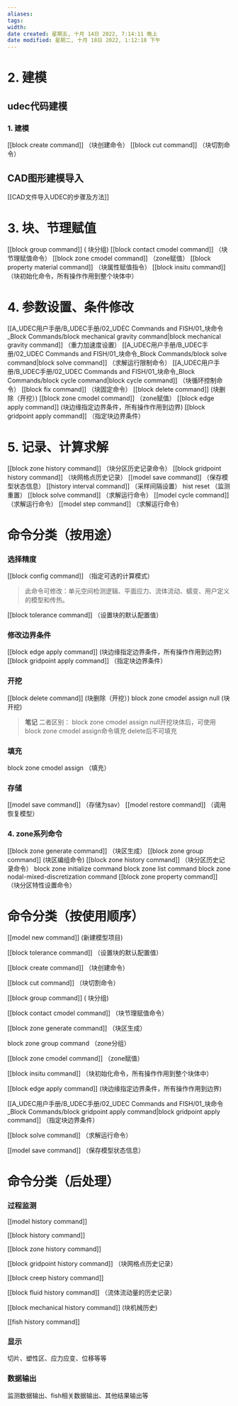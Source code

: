 ```yaml
---
aliases: 
tags: 
width:
date created: 星期五, 十月 14日 2022, 7:14:11 晚上
date modified: 星期二, 十月 18日 2022, 1:12:18 下午
---
```




# 2. 建模
## udec代码建模
### 1. 建模
[[block create command]]     （块创建命令）
[[block cut command]]    （块切割命令）



## CAD图形建模导入
[[CAD文件导入UDEC的步骤及方法]]


# 3.  块、节理赋值
[[block group command]]            ( 块分组)
[[block contact cmodel command]]    （块节理赋值命令）
[[block zone cmodel command]]    （zone赋值）
[[block property material command]]    （块属性赋值指令）
[[block insitu command]]    （块初始化命令，所有操作作用到整个块体中）


# 4. 参数设置、条件修改
[[A_UDEC用户手册/B_UDEC手册/02_UDEC Commands and FISH/01_块命令_Block Commands/block mechanical gravity command|block mechanical gravity command]]  （重力加速度设置）
[[A_UDEC用户手册/B_UDEC手册/02_UDEC Commands and FISH/01_块命令_Block Commands/block solve command|block solve command]]    （求解运行限制命令）
[[A_UDEC用户手册/B_UDEC手册/02_UDEC Commands and FISH/01_块命令_Block Commands/block cycle command|block cycle command]]    （块循环控制命令）
[[block fix command]]    （块固定命令）
[[block delete command]]    (块删除（开挖）)
[[block zone cmodel command]]    （zone赋值）
[[block edge apply command]]   (块边缘指定边界条件，所有操作作用到边界)
[[block gridpoint apply command]]   （指定块边界条件）


# 5. 记录、计算求解
[[block zone history command]]    （块分区历史记录命令）
[[block gridpoint history command]]    （块网格点历史记录）
[[model save command]]   （保存模型状态信息）
[[history interval command]]    （采样间隔设置）
hist reset     （监测重置）
[[block solve command]]        （求解运行命令）
[[model cycle command]]         （求解运行命令）
[[model step command]]          （求解运行命令）


# 命令分类（按用途）
### 选择精度
[[block config command]]  （指定可选的计算模式）
>此命令可修改：单元空间检测逻辑、平面应力、流体流动、蠕变、用户定义的模型和传热。

[[block tolerance command]]     （设置块的默认配置值）

### 修改边界条件
[[block edge apply command]]   (块边缘指定边界条件，所有操作作用到边界)
[[block gridpoint apply command]]   （指定块边界条件）

### 开挖
[[block delete command]]    (块删除（开挖）)
block zone cmodel assign null        (块开挖)

>**笔记**
>二者区别：
>block zone cmodel assign null开挖块体后，可使用block zone cmodel assign命令填充
>delete后不可填充

### 填充
block zone cmodel assign    （填充）

### 存储
[[model save command]]    （存储为sav）
[[model restore command]]    （调用恢复模型）

### 4. zone系列命令

[[block zone generate command]]    （块区生成）
[[block zone group command]]    (块区编组命令)
[[block zone history command]]    （块分区历史记录命令）
block zone initialize command
block zone list command
block zone nodal-mixed-discretization command
[[block zone property command]]    （块分区特性设置命令）

# 命令分类（按使用顺序） 

[[model new command]]    (新建模型项目)

[[block tolerance command]]     （设置块的默认配置值）

[[block create command]]     （块创建命令）

[[block cut command]]    （块切割命令）

[[block group command]]            ( 块分组)

[[block contact cmodel command]]    （块节理赋值命令）

[[block zone generate command]]    （块区生成）

block zone group command     （zone分组）

[[block zone cmodel command]]    （zone赋值）

[[block insitu command]]    （块初始化命令，所有操作作用到整个块体中）

[[block edge apply command]]   (块边缘指定边界条件，所有操作作用到边界)

[[A_UDEC用户手册/B_UDEC手册/02_UDEC Commands and FISH/01_块命令_Block Commands/block gridpoint apply command|block gridpoint apply command]]   （指定块边界条件）

[[block solve command]]        （求解运行命令）

[[model save command]]   （保存模型状态信息）


# 命令分类（后处理）
### 过程监测

[[model history command]]

[[block history command]]

[[block zone history command]] 

[[block gridpoint history command]]    （块网格点历史记录）

[[block creep history command]]

[[block fluid history command]]        （流体流动量的历史记录）

[[block mechanical history command]]       (块机械历史)

[[fish history command]]         

### 显示
切片、塑性区、应力应变、位移等等

### 数据输出
监测数据输出、fish相关数据输出、其他结果输出等

